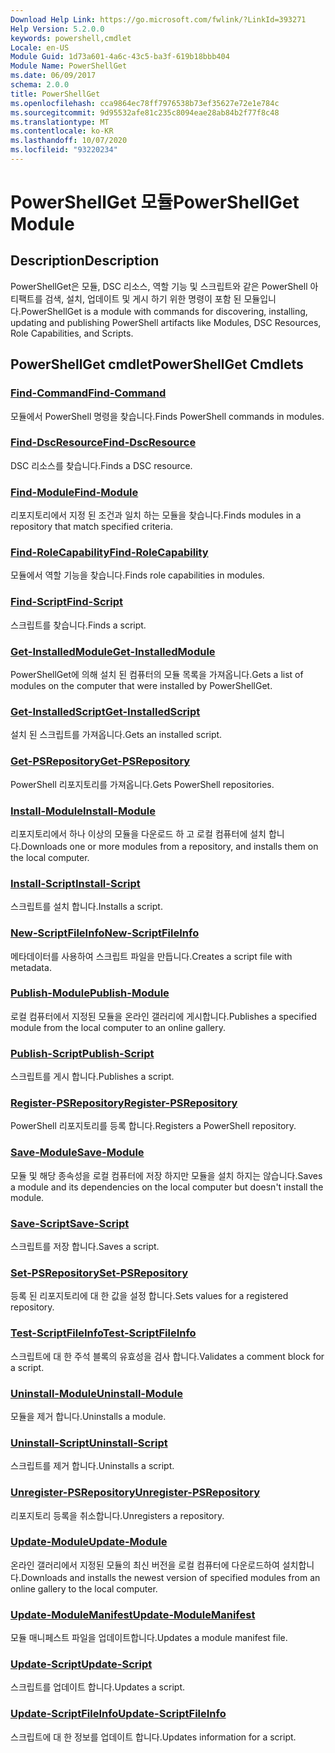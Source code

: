 ```yaml
---
Download Help Link: https://go.microsoft.com/fwlink/?LinkId=393271
Help Version: 5.2.0.0
keywords: powershell,cmdlet
Locale: en-US
Module Guid: 1d73a601-4a6c-43c5-ba3f-619b18bbb404
Module Name: PowerShellGet
ms.date: 06/09/2017
schema: 2.0.0
title: PowerShellGet
ms.openlocfilehash: cca9864ec78ff7976538b73ef35627e72e1e784c
ms.sourcegitcommit: 9d95532afe81c235c8094eae28ab84b2f77f8c48
ms.translationtype: MT
ms.contentlocale: ko-KR
ms.lasthandoff: 10/07/2020
ms.locfileid: "93220234"
---
```

# <span data-ttu-id="a7482-103">PowerShellGet 모듈</span><span class="sxs-lookup"><span data-stu-id="a7482-103">PowerShellGet Module</span></span>

## <span data-ttu-id="a7482-104">Description</span><span class="sxs-lookup"><span data-stu-id="a7482-104">Description</span></span>

<span data-ttu-id="a7482-105">PowerShellGet은 모듈, DSC 리소스, 역할 기능 및 스크립트와 같은 PowerShell 아티팩트를 검색, 설치, 업데이트 및 게시 하기 위한 명령이 포함 된 모듈입니다.</span><span class="sxs-lookup"><span data-stu-id="a7482-105">PowerShellGet is a module with commands for discovering, installing, updating and publishing PowerShell artifacts like Modules, DSC Resources, Role Capabilities, and Scripts.</span></span>

## <span data-ttu-id="a7482-106">PowerShellGet cmdlet</span><span class="sxs-lookup"><span data-stu-id="a7482-106">PowerShellGet Cmdlets</span></span>

### [<span data-ttu-id="a7482-107">Find-Command</span><span class="sxs-lookup"><span data-stu-id="a7482-107">Find-Command</span></span>](Find-Command.md)
<span data-ttu-id="a7482-108">모듈에서 PowerShell 명령을 찾습니다.</span><span class="sxs-lookup"><span data-stu-id="a7482-108">Finds PowerShell commands in modules.</span></span>

### [<span data-ttu-id="a7482-109">Find-DscResource</span><span class="sxs-lookup"><span data-stu-id="a7482-109">Find-DscResource</span></span>](Find-DscResource.md)
<span data-ttu-id="a7482-110">DSC 리소스를 찾습니다.</span><span class="sxs-lookup"><span data-stu-id="a7482-110">Finds a DSC resource.</span></span>

### [<span data-ttu-id="a7482-111">Find-Module</span><span class="sxs-lookup"><span data-stu-id="a7482-111">Find-Module</span></span>](Find-Module.md)
<span data-ttu-id="a7482-112">리포지토리에서 지정 된 조건과 일치 하는 모듈을 찾습니다.</span><span class="sxs-lookup"><span data-stu-id="a7482-112">Finds modules in a repository that match specified criteria.</span></span>

### [<span data-ttu-id="a7482-113">Find-RoleCapability</span><span class="sxs-lookup"><span data-stu-id="a7482-113">Find-RoleCapability</span></span>](Find-RoleCapability.md)
<span data-ttu-id="a7482-114">모듈에서 역할 기능을 찾습니다.</span><span class="sxs-lookup"><span data-stu-id="a7482-114">Finds role capabilities in modules.</span></span>

### [<span data-ttu-id="a7482-115">Find-Script</span><span class="sxs-lookup"><span data-stu-id="a7482-115">Find-Script</span></span>](Find-Script.md)
<span data-ttu-id="a7482-116">스크립트를 찾습니다.</span><span class="sxs-lookup"><span data-stu-id="a7482-116">Finds a script.</span></span>

### [<span data-ttu-id="a7482-117">Get-InstalledModule</span><span class="sxs-lookup"><span data-stu-id="a7482-117">Get-InstalledModule</span></span>](Get-InstalledModule.md)
<span data-ttu-id="a7482-118">PowerShellGet에 의해 설치 된 컴퓨터의 모듈 목록을 가져옵니다.</span><span class="sxs-lookup"><span data-stu-id="a7482-118">Gets a list of modules on the computer that were installed by PowerShellGet.</span></span>

### [<span data-ttu-id="a7482-119">Get-InstalledScript</span><span class="sxs-lookup"><span data-stu-id="a7482-119">Get-InstalledScript</span></span>](Get-InstalledScript.md)
<span data-ttu-id="a7482-120">설치 된 스크립트를 가져옵니다.</span><span class="sxs-lookup"><span data-stu-id="a7482-120">Gets an installed script.</span></span>

### [<span data-ttu-id="a7482-121">Get-PSRepository</span><span class="sxs-lookup"><span data-stu-id="a7482-121">Get-PSRepository</span></span>](Get-PSRepository.md)
<span data-ttu-id="a7482-122">PowerShell 리포지토리를 가져옵니다.</span><span class="sxs-lookup"><span data-stu-id="a7482-122">Gets PowerShell repositories.</span></span>

### [<span data-ttu-id="a7482-123">Install-Module</span><span class="sxs-lookup"><span data-stu-id="a7482-123">Install-Module</span></span>](Install-Module.md)
<span data-ttu-id="a7482-124">리포지토리에서 하나 이상의 모듈을 다운로드 하 고 로컬 컴퓨터에 설치 합니다.</span><span class="sxs-lookup"><span data-stu-id="a7482-124">Downloads one or more modules from a repository, and installs them on the local computer.</span></span>

### [<span data-ttu-id="a7482-125">Install-Script</span><span class="sxs-lookup"><span data-stu-id="a7482-125">Install-Script</span></span>](Install-Script.md)
<span data-ttu-id="a7482-126">스크립트를 설치 합니다.</span><span class="sxs-lookup"><span data-stu-id="a7482-126">Installs a script.</span></span>

### [<span data-ttu-id="a7482-127">New-ScriptFileInfo</span><span class="sxs-lookup"><span data-stu-id="a7482-127">New-ScriptFileInfo</span></span>](New-ScriptFileInfo.md)
<span data-ttu-id="a7482-128">메타데이터를 사용하여 스크립트 파일을 만듭니다.</span><span class="sxs-lookup"><span data-stu-id="a7482-128">Creates a script file with metadata.</span></span>

### [<span data-ttu-id="a7482-129">Publish-Module</span><span class="sxs-lookup"><span data-stu-id="a7482-129">Publish-Module</span></span>](Publish-Module.md)
<span data-ttu-id="a7482-130">로컬 컴퓨터에서 지정된 모듈을 온라인 갤러리에 게시합니다.</span><span class="sxs-lookup"><span data-stu-id="a7482-130">Publishes a specified module from the local computer to an online gallery.</span></span>

### [<span data-ttu-id="a7482-131">Publish-Script</span><span class="sxs-lookup"><span data-stu-id="a7482-131">Publish-Script</span></span>](Publish-Script.md)
<span data-ttu-id="a7482-132">스크립트를 게시 합니다.</span><span class="sxs-lookup"><span data-stu-id="a7482-132">Publishes a script.</span></span>

### [<span data-ttu-id="a7482-133">Register-PSRepository</span><span class="sxs-lookup"><span data-stu-id="a7482-133">Register-PSRepository</span></span>](Register-PSRepository.md)
<span data-ttu-id="a7482-134">PowerShell 리포지토리를 등록 합니다.</span><span class="sxs-lookup"><span data-stu-id="a7482-134">Registers a PowerShell repository.</span></span>

### [<span data-ttu-id="a7482-135">Save-Module</span><span class="sxs-lookup"><span data-stu-id="a7482-135">Save-Module</span></span>](Save-Module.md)
<span data-ttu-id="a7482-136">모듈 및 해당 종속성을 로컬 컴퓨터에 저장 하지만 모듈을 설치 하지는 않습니다.</span><span class="sxs-lookup"><span data-stu-id="a7482-136">Saves a module and its dependencies on the local computer but doesn't install the module.</span></span>

### [<span data-ttu-id="a7482-137">Save-Script</span><span class="sxs-lookup"><span data-stu-id="a7482-137">Save-Script</span></span>](Save-Script.md)
<span data-ttu-id="a7482-138">스크립트를 저장 합니다.</span><span class="sxs-lookup"><span data-stu-id="a7482-138">Saves a script.</span></span>

### [<span data-ttu-id="a7482-139">Set-PSRepository</span><span class="sxs-lookup"><span data-stu-id="a7482-139">Set-PSRepository</span></span>](Set-PSRepository.md)
<span data-ttu-id="a7482-140">등록 된 리포지토리에 대 한 값을 설정 합니다.</span><span class="sxs-lookup"><span data-stu-id="a7482-140">Sets values for a registered repository.</span></span>

### [<span data-ttu-id="a7482-141">Test-ScriptFileInfo</span><span class="sxs-lookup"><span data-stu-id="a7482-141">Test-ScriptFileInfo</span></span>](Test-ScriptFileInfo.md)
<span data-ttu-id="a7482-142">스크립트에 대 한 주석 블록의 유효성을 검사 합니다.</span><span class="sxs-lookup"><span data-stu-id="a7482-142">Validates a comment block for a script.</span></span>

### [<span data-ttu-id="a7482-143">Uninstall-Module</span><span class="sxs-lookup"><span data-stu-id="a7482-143">Uninstall-Module</span></span>](Uninstall-Module.md)
<span data-ttu-id="a7482-144">모듈을 제거 합니다.</span><span class="sxs-lookup"><span data-stu-id="a7482-144">Uninstalls a module.</span></span>

### [<span data-ttu-id="a7482-145">Uninstall-Script</span><span class="sxs-lookup"><span data-stu-id="a7482-145">Uninstall-Script</span></span>](Uninstall-Script.md)
<span data-ttu-id="a7482-146">스크립트를 제거 합니다.</span><span class="sxs-lookup"><span data-stu-id="a7482-146">Uninstalls a script.</span></span>

### [<span data-ttu-id="a7482-147">Unregister-PSRepository</span><span class="sxs-lookup"><span data-stu-id="a7482-147">Unregister-PSRepository</span></span>](Unregister-PSRepository.md)
<span data-ttu-id="a7482-148">리포지토리 등록을 취소합니다.</span><span class="sxs-lookup"><span data-stu-id="a7482-148">Unregisters a repository.</span></span>

### [<span data-ttu-id="a7482-149">Update-Module</span><span class="sxs-lookup"><span data-stu-id="a7482-149">Update-Module</span></span>](Update-Module.md)
<span data-ttu-id="a7482-150">온라인 갤러리에서 지정된 모듈의 최신 버전을 로컬 컴퓨터에 다운로드하여 설치합니다.</span><span class="sxs-lookup"><span data-stu-id="a7482-150">Downloads and installs the newest version of specified modules from an online gallery to the local computer.</span></span>

### [<span data-ttu-id="a7482-151">Update-ModuleManifest</span><span class="sxs-lookup"><span data-stu-id="a7482-151">Update-ModuleManifest</span></span>](Update-ModuleManifest.md)
<span data-ttu-id="a7482-152">모듈 매니페스트 파일을 업데이트합니다.</span><span class="sxs-lookup"><span data-stu-id="a7482-152">Updates a module manifest file.</span></span>

### [<span data-ttu-id="a7482-153">Update-Script</span><span class="sxs-lookup"><span data-stu-id="a7482-153">Update-Script</span></span>](Update-Script.md)
<span data-ttu-id="a7482-154">스크립트를 업데이트 합니다.</span><span class="sxs-lookup"><span data-stu-id="a7482-154">Updates a script.</span></span>

### [<span data-ttu-id="a7482-155">Update-ScriptFileInfo</span><span class="sxs-lookup"><span data-stu-id="a7482-155">Update-ScriptFileInfo</span></span>](Update-ScriptFileInfo.md)
<span data-ttu-id="a7482-156">스크립트에 대 한 정보를 업데이트 합니다.</span><span class="sxs-lookup"><span data-stu-id="a7482-156">Updates information for a script.</span></span>

